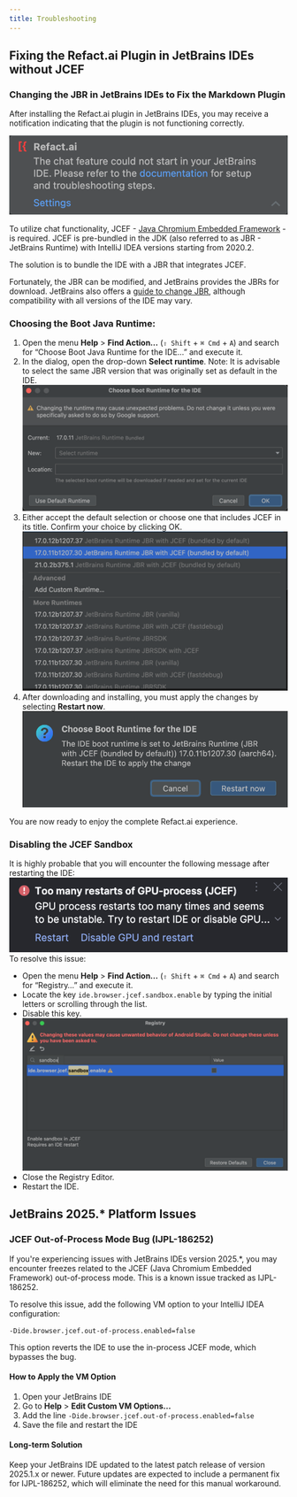 ```yaml
---
title: Troubleshooting
---
```


## Fixing the Refact.ai Plugin in JetBrains IDEs without JCEF

### Changing the JBR in JetBrains IDEs to Fix the Markdown Plugin

After installing the Refact.ai plugin in JetBrains IDEs, you may receive a notification indicating that the plugin is not functioning correctly.

![JCEF notification](../../../../../assets/jb_popup_jcef_notification.png)

To utilize chat functionality, JCEF - [Java Chromium Embedded Framework](https://plugins.jetbrains.com/docs/intellij/jcef.html) - is required. JCEF is pre-bundled in the JDK (also referred to as JBR - JetBrains Runtime) with IntelliJ IDEA versions starting from 2020.2.

The solution is to bundle the IDE with a JBR that integrates JCEF.

Fortunately, the JBR can be modified, and JetBrains provides the JBRs for download. JetBrains also offers a [guide to change JBR](https://intellij-support.jetbrains.com/hc/en-us/articles/206544879-Selecting-the-JDK-version-the-IDE-will-run-under), although compatibility with all versions of the IDE may vary.

### Choosing the Boot Java Runtime:

1. Open the menu **Help** > **Find Action…** (`⇧ Shift` + `⌘ Cmd` + `A`) and search for “Choose Boot Java Runtime for the IDE…” and execute it.
2. In the dialog, open the drop-down **Select runtime**.
   Note: It is advisable to select the same JBR version that was originally set as default in the IDE.
   ![JDE selection](../../../../../assets/jb_jde_selection.png)
3. Either accept the default selection or choose one that includes JCEF in its title. Confirm your choice by clicking OK.
   ![JDE list](../../../../../assets/jb_jde_list.png)
4. After downloading and installing, you must apply the changes by selecting **Restart now**.
   ![JDE confirmation](../../../../../assets/jb_jde_confirmation.png)

You are now ready to enjoy the complete Refact.ai experience.

### Disabling the JCEF Sandbox

It is highly probable that you will encounter the following message after restarting the IDE:
![JCEF many restarts notification](../../../../../assets/jb_jcef_many_restart_notification.png)
To resolve this issue:
* Open the menu **Help** > **Find Action…** (`⇧ Shift` + `⌘ Cmd` + `A`) and search for “Registry…” and execute it.
* Locate the key `ide.browser.jcef.sandbox.enable` by typing the initial letters or scrolling through the list.
* Disable this key.
![JCEF disable sandbox](../../../../../assets/jb_jcef_disable_sandbox.png)
* Close the Registry Editor.
* Restart the IDE.

## JetBrains 2025.* Platform Issues

### JCEF Out-of-Process Mode Bug (IJPL-186252)

If you're experiencing issues with JetBrains IDEs version 2025.*, you may encounter freezes related to the JCEF (Java Chromium Embedded Framework) out-of-process mode. This is a known issue tracked as IJPL-186252.

To resolve this issue, add the following VM option to your IntelliJ IDEA configuration:

```
-Dide.browser.jcef.out-of-process.enabled=false
```

This option reverts the IDE to use the in-process JCEF mode, which bypasses the bug.

#### How to Apply the VM Option

1. Open your JetBrains IDE
2. Go to **Help** > **Edit Custom VM Options...**
3. Add the line `-Dide.browser.jcef.out-of-process.enabled=false`
4. Save the file and restart the IDE

#### Long-term Solution

Keep your JetBrains IDE updated to the latest patch release of version 2025.1.x or newer. Future updates are expected to include a permanent fix for IJPL-186252, which will eliminate the need for this manual workaround.
